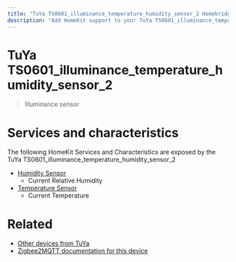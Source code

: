 ```yaml
---
title: "TuYa TS0601_illuminance_temperature_humidity_sensor_2 Homebridge/HomeKit integration"
description: "Add HomeKit support to your TuYa TS0601_illuminance_temperature_humidity_sensor_2, using Homebridge, Zigbee2MQTT and homebridge-z2m."
---
```

<!---
This file has been GENERATED using src/docgen/docgen.ts
DO NOT EDIT THIS FILE MANUALLY!
-->
# TuYa TS0601_illuminance_temperature_humidity_sensor_2
> Illuminance sensor


# Services and characteristics
The following HomeKit Services and Characteristics are exposed by
the TuYa TS0601_illuminance_temperature_humidity_sensor_2

* [Humidity Sensor](../../sensors.md)
  * Current Relative Humidity
* [Temperature Sensor](../../sensors.md)
  * Current Temperature


# Related
* [Other devices from TuYa](../index.md#tuya)
* [Zigbee2MQTT documentation for this device](https://www.zigbee2mqtt.io/devices/TS0601_illuminance_temperature_humidity_sensor_2.html)